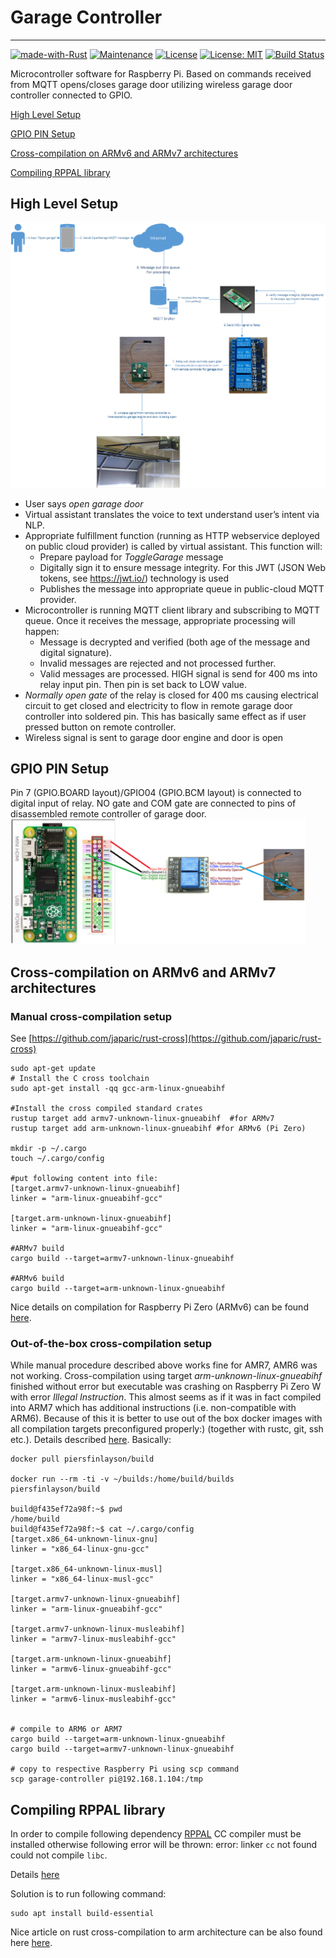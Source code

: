 # Garage Controller

---
[![made-with-Rust](https://img.shields.io/badge/Made%20with-Rust-1f425f.svg)](https://www.rust-lang.org/)
[![Maintenance](https://img.shields.io/badge/Maintained%3F-yes-green.svg)](../../graphs/commit-activity)
[![License](https://img.shields.io/badge/License-Apache-blue.svg)](LICENSE-APACHE)
[![License: MIT](https://img.shields.io/badge/License-MIT-yellow.svg)](LICENSE-MIT)
[![Build Status](https://travis-ci.org/jabber-tools/garage-controller.svg?branch=master)](https://travis-ci.org/jabber-tools/garage-controller)

Microcontroller software for Raspberry Pi. Based on commands received from MQTT opens/closes garage door utilizing wireless garage door controller connected to GPIO.

[High Level Setup](#high-level-setup)

[GPIO PIN Setup](#gpio-pin-setup)

[Cross-compilation on ARMv6 and ARMv7 architectures](#cross-compilation-on-armv6-and-armv7-architectures)

[Compiling RPPAL library](#compiling-rppal-library)

## High Level Setup
<img src="./examples/docs/img/e2e.png" /></br>

*	User says *open garage door*
*	Virtual assistant translates the voice to text understand user’s intent via NLP.
*	Appropriate fulfillment function (running as HTTP webservice deployed on public cloud provider) is called by virtual assistant. This function will:
       *	Prepare payload for *ToggleGarage* message
       *	Digitally sign it to ensure message integrity. For this JWT (JSON Web tokens, see https://jwt.io/) technology is used
       *	Publishes the message into appropriate queue in public-cloud MQTT provider. 
*	Microcontroller is running MQTT client library and subscribing to MQTT queue. Once it receives the message, appropriate processing will happen:
       * Message is decrypted and verified (both age of the message and digital signature). 
       * Invalid messages are rejected and not processed further.
       * Valid messages are processed. HIGH signal is send for 400 ms into relay input pin. Then pin is set back to LOW value.
*	*Normally open gate* of the relay is closed for 400 ms causing electrical circuit to get closed and electricity to flow in remote garage door controller into soldered pin. This has basically same effect as if user pressed button on remote controller. 
*	Wireless signal is sent to garage door engine and door is open


## GPIO PIN Setup
Pin 7 (GPIO.BOARD layout)/GPIO04 (GPIO.BCM layout) is connected to digital input of relay. NO gate and COM gate are connected to pins of disassembled remote controller of garage door.</br>
<img height="200" src="./examples/docs/img/pin_setup.png" /></br>

## Cross-compilation on ARMv6 and ARMv7 architectures
### Manual cross-compilation setup
See [https://github.com/japaric/rust-cross](https://github.com/japaric/rust-cross)
```
sudo apt-get update
# Install the C cross toolchain
sudo apt-get install -qq gcc-arm-linux-gnueabihf

#Install the cross compiled standard crates
rustup target add armv7-unknown-linux-gnueabihf  #for ARMv7 
rustup target add arm-unknown-linux-gnueabihf #for ARMv6 (Pi Zero)

mkdir -p ~/.cargo
touch ~/.cargo/config

#put following content into file:
[target.armv7-unknown-linux-gnueabihf]
linker = "arm-linux-gnueabihf-gcc"

[target.arm-unknown-linux-gnueabihf]
linker = "arm-linux-gnueabihf-gcc"

#ARMv7 build
cargo build --target=armv7-unknown-linux-gnueabihf

#ARMv6 build
cargo build --target=arm-unknown-linux-gnueabihf
```
Nice details on compilation for Raspberry Pi Zero (ARMv6) can be found [here](https://disconnected.systems/blog/rust-powered-rover/#setting-up-rust-for-cross-compiling).

### Out-of-the-box cross-compilation setup
While manual procedure described above works fine for AMR7, AMR6 was not working. Cross-compilation using target *arm-unknown-linux-gnueabihf* finished without error but executable was crashing on Raspberry Pi Zero W with error *Illegal Instruction*. This almost seems as if it was in fact compiled into ARM7 which has additional instructions (i.e. non-compatible with ARM6).
Because of this it is better to use out of the box docker images with all compilation targets preconfigured properly:) (together with rustc, git, ssh etc.).
Details described [here](https://hub.docker.com/r/piersfinlayson/build). Basically:

```
docker pull piersfinlayson/build

docker run --rm -ti -v ~/builds:/home/build/builds piersfinlayson/build

build@f435ef72a98f:~$ pwd
/home/build
build@f435ef72a98f:~$ cat ~/.cargo/config
[target.x86_64-unknown-linux-gnu]
linker = "x86_64-linux-gnu-gcc"

[target.x86_64-unknown-linux-musl]
linker = "x86_64-linux-musl-gcc"

[target.armv7-unknown-linux-gnueabihf]
linker = "arm-linux-gnueabihf-gcc"

[target.armv7-unknown-linux-musleabihf]
linker = "armv7-linux-musleabihf-gcc"

[target.arm-unknown-linux-gnueabihf]
linker = "armv6-linux-gnueabihf-gcc"

[target.arm-unknown-linux-musleabihf]
linker = "armv6-linux-musleabihf-gcc"


# compile to ARM6 or ARM7
cargo build --target=arm-unknown-linux-gnueabihf
cargo build --target=armv7-unknown-linux-gnueabihf

# copy to respective Raspberry Pi using scp command
scp garage-controller pi@192.168.1.104:/tmp

```

## Compiling RPPAL library
In order to compile following dependency [RPPAL](https://github.com/golemparts/rppal) CC compiler must be installed otherwise following error will be thrown:
error: linker `cc` not found
could not compile `libc`.

Details [here](https://ostechnix.com/how-to-fix-rust-error-linker-cc-not-found-on-linux/)

Solution is to run following command:
```
sudo apt install build-essential
```
Nice article on rust cross-compilation to arm architecture can be also found here [here](https://www.growse.com/2020/04/26/adventures-in-rust-and-cross-compilation-for-the-raspberry-pi.html).

